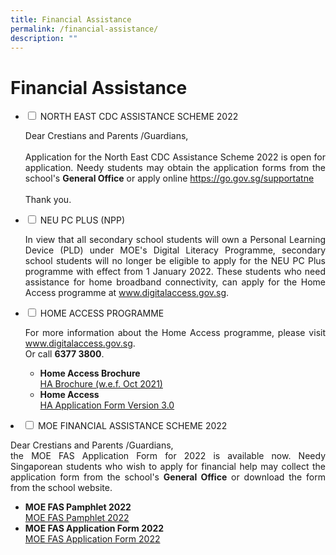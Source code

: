 ```yaml
---
title: Financial Assistance
permalink: /financial-assistance/
description: ""
---
```

<h1>Financial Assistance</h1>

<ul class="jekyllcodex_accordion">

<li>
<input type="checkbox" id="accordion1">
<label for="accordion1">NORTH EAST CDC ASSISTANCE SCHEME 2022</label>
<div>
<p align="justify">Dear Crestians and Parents /Guardians,<br/><br/>
Application for the North East CDC Assistance Scheme 2022 is open for application.
Needy students may obtain the application forms from the school's <strong>General Office</strong> or apply online <a href="https://go.gov.sg/supportatne" target="_blank" rel="noopener">https://go.gov.sg/supportatne</a><br/><br/>
Thank you.</p>
</div>
</li>

<li>
<input type="checkbox" id="accordion2">
<label for="accordion2">NEU PC PLUS (NPP)</label><div>
<p align="justify">In view that all secondary school students will own a Personal Learning Device (PLD) under MOE's Digital Literacy Programme, secondary school students will no longer be eligible to apply for the NEU PC Plus programme with effect from 1 January 2022.
These students who need assistance for home broadband connectivity, can apply for the Home Access programme at <a href="http://www.digitalaccess.gov.sg/" target="_blank" rel="noopener">www.digitalaccess.gov.sg</a>.</p></div>
</li>
		
<li>
<input type="checkbox" id="accordion3">
<label for="accordion3">HOME ACCESS PROGRAMME</label><div>
<p align="justify">For more information about the Home Access programme, please visit <a href="http://www.digitalaccess.gov.sg/" target="_blank" rel="noopener">www.digitalaccess.gov.sg</a>. <br/>Or call <strong>6377 3800</strong>.</p>
<ul>
<li><strong>Home Access Brochure</strong></li>
<a href="/HA 3.0 Brochure WEF Oct 2021" target="_blank" rel="noopener">HA Brochure (w.e.f. Oct 2021)</a><br />
<li><strong>Home Access</strong></li>
<a href="/files/ha30-application-form_Version%203%20Oct%202021.pdf" target="_blank" rel="noopener">HA Application Form Version 3.0</a></div>
</ul>
</li>
		
<li>
<input type="checkbox" id="accordion4">
<label for="accordion4">MOE FINANCIAL ASSISTANCE SCHEME 2022</label>
<div><p align="justify">Dear Crestians and Parents /Guardians,<br/>
the MOE FAS Application Form for 2022 is available now. Needy Singaporean students who wish to apply for financial help may collect the application form from the school's <strong>General Office</strong> or download the form from the school website.</p>
<ul>
<li><strong>MOE FAS Pamphlet 2022</strong><br/>
<a href="/files/MOE%20FAS%20Pamphlet%202022.pdf" target="_blank" rel="noopener">MOE FAS Pamphlet 2022</a></li>
<li><strong>MOE FAS Application Form 2022</strong><br/>
<a href="/files/MOE%20FAS%20Application%20Form%202022.pdf" target="_blank" rel="noopener">MOE FAS Application Form 2022</a></li></ul>
</div></li>
</ul>